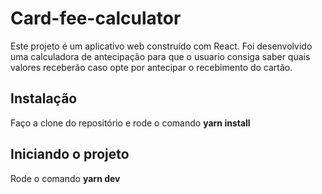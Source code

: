# Card-fee-calculator

Este projeto é um aplicativo web construído com React. Foi desenvolvido uma calculadora de antecipação para que o usuario consiga saber quais valores receberão caso opte por antecipar o recebimento do cartão.

## Instalação

Faço a clone do repositório e rode o comando **yarn install**

## Iniciando o projeto

Rode o comando **yarn dev**
